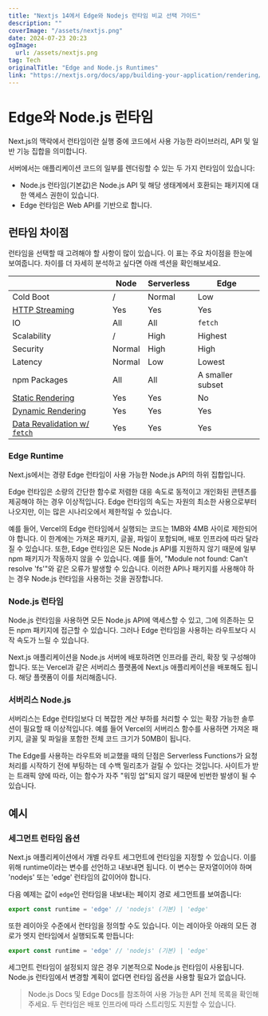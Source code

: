 ```yaml
---
title: "Nextjs 14에서 Edge와 Nodejs 런타임 비교 선택 가이드"
description: ""
coverImage: "/assets/nextjs.png"
date: 2024-07-23 20:23
ogImage: 
  url: /assets/nextjs.png
tag: Tech
originalTitle: "Edge and Node.js Runtimes"
link: "https://nextjs.org/docs/app/building-your-application/rendering/edge-and-nodejs-runtimes"
---
```



# Edge와 Node.js 런타임

Next.js의 맥락에서 런타임이란 실행 중에 코드에서 사용 가능한 라이브러리, API 및 일반 기능 집합을 의미합니다.

서버에서는 애플리케이션 코드의 일부를 렌더링할 수 있는 두 가지 런타임이 있습니다:

- Node.js 런타임(기본값)은 Node.js API 및 해당 생태계에서 호환되는 패키지에 대한 액세스 권한이 있습니다.
- Edge 런타임은 Web API를 기반으로 합니다.

<div class="content-ad"></div>

## 런타임 차이점

런타임을 선택할 때 고려해야 할 사항이 많이 있습니다. 이 표는 주요 차이점을 한눈에 보여줍니다. 차이를 더 자세히 분석하고 싶다면 아래 섹션을 확인해보세요.


|                    | Node   | Serverless | Edge     |
|------------------- |------- |------------|----------|
| Cold Boot          | /      | Normal     | Low      |
| [HTTP Streaming](/docs/app/building-your-application/routing/loading-ui-and-streaming) | Yes    | Yes        | Yes      |
| IO                 | All    | All        | `fetch`  |
| Scalability        | /      | High       | Highest  |
| Security           | Normal | High       | High     |
| Latency            | Normal | Low        | Lowest   |
| npm Packages       | All    | All        | A smaller subset |
| [Static Rendering](/docs/app/building-your-application/rendering/server-components#static-rendering-default) | Yes | Yes        | No       |
| [Dynamic Rendering](/docs/app/building-your-application/rendering/server-components#dynamic-rendering)   | Yes | Yes        | Yes      |
| [Data Revalidation w/ `fetch`](/docs/app/building-your-application/data-fetching/fetching-caching-and-revalidating#revalidating-data) | Yes | Yes     | Yes      |


### Edge Runtime

<div class="content-ad"></div>

Next.js에서는 경량 Edge 런타임이 사용 가능한 Node.js API의 하위 집합입니다.

Edge 런타임은 소량의 간단한 함수로 저렴한 대응 속도로 동적이고 개인화된 콘텐츠를 제공해야 하는 경우 이상적입니다. Edge 런타임의 속도는 자원의 최소한 사용으로부터 나오지만, 이는 많은 시나리오에서 제한적일 수 있습니다.

예를 들어, Vercel의 Edge 런타임에서 실행되는 코드는 1MB와 4MB 사이로 제한되어야 합니다. 이 한계에는 가져온 패키지, 글꼴, 파일이 포함되며, 배포 인프라에 따라 달라질 수 있습니다. 또한, Edge 런타임은 모든 Node.js API를 지원하지 않기 때문에 일부 npm 패키지가 작동하지 않을 수 있습니다. 예를 들어, "Module not found: Can't resolve 'fs'"와 같은 오류가 발생할 수 있습니다. 이러한 API나 패키지를 사용해야 하는 경우 Node.js 런타임을 사용하는 것을 권장합니다.

### Node.js 런타임

<div class="content-ad"></div>

Node.js 런타임을 사용하면 모든 Node.js API에 액세스할 수 있고, 그에 의존하는 모든 npm 패키지에 접근할 수 있습니다. 그러나 Edge 런타임을 사용하는 라우트보다 시작 속도가 느릴 수 있습니다.

Next.js 애플리케이션을 Node.js 서버에 배포하려면 인프라를 관리, 확장 및 구성해야 합니다. 또는 Vercel과 같은 서버리스 플랫폼에 Next.js 애플리케이션을 배포해도 됩니다. 해당 플랫폼이 이를 처리해줍니다.

### 서버리스 Node.js

서버리스는 Edge 런타임보다 더 복잡한 계산 부하를 처리할 수 있는 확장 가능한 솔루션이 필요할 때 이상적입니다. 예를 들어 Vercel의 서버리스 함수를 사용하면 가져온 패키지, 글꼴 및 파일을 포함한 전체 코드 크기가 50MB이 됩니다.

<div class="content-ad"></div>

The Edge를 사용하는 라우트와 비교했을 때의 단점은 Serverless Functions가 요청 처리를 시작하기 전에 부팅하는 데 수백 밀리초가 걸릴 수 있다는 것입니다. 사이트가 받는 트래픽 양에 따라, 이는 함수가 자주 "워밍 업"되지 않기 때문에 빈번한 발생이 될 수 있습니다.

## 예시

### 세그먼트 런타임 옵션

Next.js 애플리케이션에서 개별 라우트 세그먼트에 런타임을 지정할 수 있습니다. 이를 위해 runtime이라는 변수를 선언하고 내보내면 됩니다. 이 변수는 문자열이어야 하며 'nodejs' 또는 'edge' 런타임의 값이어야 합니다.

<div class="content-ad"></div>

다음 예제는 값이 `edge`인 런타임을 내보내는 페이지 경로 세그먼트를 보여줍니다:

```js
export const runtime = 'edge' // 'nodejs' (기본) | 'edge'
```

또한 레이아웃 수준에서 런타임을 정의할 수도 있습니다. 이는 레이아웃 아래의 모든 경로가 엣지 런타임에서 실행되도록 만듭니다:

```js
export const runtime = 'edge' // 'nodejs' (기본) | 'edge'
```

<div class="content-ad"></div>

세그먼트 런타임이 설정되지 않은 경우 기본적으로 Node.js 런타임이 사용됩니다. Node.js 런타임에서 변경할 계획이 없다면 런타임 옵션을 사용할 필요가 없습니다.

> Node.js Docs 및 Edge Docs를 참조하여 사용 가능한 API 전체 목록을 확인해주세요. 두 런타임은 배포 인프라에 따라 스트리밍도 지원할 수 있습니다.